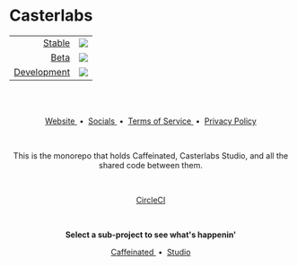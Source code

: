 # Casterlabs

<div align="center">
    <table>
        <tr>
            <td align="right" width=96>
                <a href="https://circleci.com/gh/Casterlabs/Casterlabs/tree/stable">
                    Stable
                </a>
            </td>
            <td align="left">
                <img style="vertical-align: middle;" src="https://circleci.com/gh/Casterlabs/Casterlabs/tree/stable.svg?style=shield" />
            </td>
        </tr>
        <tr>
            <td align="right" width=96>
                <a href="https://circleci.com/gh/Casterlabs/Casterlabs/tree/beta">
                    Beta
                </a>
            </td>
            <td align="left">
                <img style="vertical-align: middle;" src="https://circleci.com/gh/Casterlabs/Casterlabs/tree/beta.svg?style=shield" />
            </td>
        </tr>
        <tr>
            <td align="right" width=96>
                <a href="https://circleci.com/gh/Casterlabs/Casterlabs/tree/dev">
                    Development
                </a>
            </td>
            <td align="left">
                <img style="vertical-align: middle;" src="https://circleci.com/gh/Casterlabs/Casterlabs/tree/dev.svg?style=shield" />
            </td>
        </tr>
    </table>
</div>
<br />
<br />

<p align="center">
    <a href="https://casterlabs.co/">
        Website
    </a>
    &nbsp;&bull;&nbsp;
    <a href="https://casterlabs.co/socials">
        Socials
    </a>
    &nbsp;&bull;&nbsp;
    <a href="https://casterlabs.co/terms-of-service">
        Terms of Service
    </a>
    &nbsp;&bull;&nbsp;
    <a href="https://casterlabs.co/privacy-policy">
        Privacy Policy
    </a>
</p>

<br />

<p align="center">
    This is the monorepo that holds Caffeinated, Casterlabs Studio, and all the shared code between them.
</p>

<br />

<p align="center">
    <a href="https://app.circleci.com/pipelines/github/Casterlabs/Casterlabs?filter=all&status=canceled&status=failed&status=failing&status=on_hold&status=queued&status=running&status=success">
        CircleCI
    </a>
</p>

<br />

<p align="center">
    <b>Select a sub-project to see what's happenin'</b>
</p>

<p align="center">
    <a href="/caffeinated">
        Caffeinated
    </a>
    &nbsp;&bull;&nbsp;
    <a href="/studio">
        Studio
    </a>
</p>
